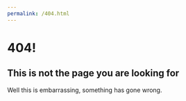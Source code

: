 ```yaml
---
permalink: /404.html
---
```

# 404!

## This is not the page you are looking for

Well this is embarrassing, something has gone wrong.
